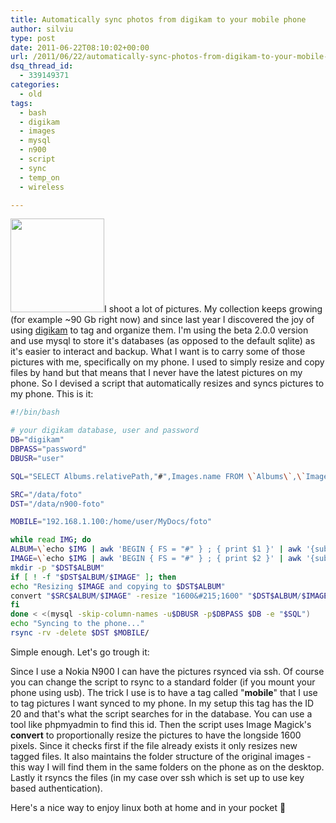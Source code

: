 ```yaml
---
title: Automatically sync photos from digikam to your mobile phone
author: silviu
type: post
date: 2011-06-22T08:10:02+00:00
url: /2011/06/22/automatically-sync-photos-from-digikam-to-your-mobile-phone/
dsq_thread_id:
  - 339149371
categories:
  - old
tags:
  - bash
  - digikam
  - images
  - mysql
  - n900
  - script
  - sync
  - temp_on
  - wireless

---
```

<img decoding="async" loading="lazy" class="alignleft size-thumbnail wp-image-1513" title="digikam_logo" src="http://blog.silviuvulcan.ro/wp-content/uploads/sites/2/2011/06/digikam_logo-150x150.png" alt="" width="150" height="150" />I shoot a lot of pictures. My collection keeps growing (for example ~90 Gb right now) and since last year I discovered the joy of using <a href="http://www.digikam.org/" target="_blank" rel="noopener">digikam</a> to tag and organize them. I'm using the beta 2.0.0 version and use mysql to store it's databases (as opposed to the default sqlite) as it's easier to interact and backup. What I want is to carry some of those pictures with me, specifically on my phone. I used to simply resize and copy files by hand but that means that I never have the latest pictures on my phone. So I devised a script that automatically resizes and syncs pictures to my phone. This is it:

```bash
#!/bin/bash

# your digikam database, user and password
DB="digikam"
DBPASS="password"
DBUSR="user"

SQL="SELECT Albums.relativePath,"#",Images.name FROM \`Albums\`,\`Images\`,\`ImageTags\` WHERE ImageTags.tagid=20 and Images.id=ImageTags.imageid and Albums.id=Images.album"

SRC="/data/foto"
DST="/data/n900-foto"

MOBILE="192.168.1.100:/home/user/MyDocs/foto"

while read IMG; do
ALBUM=\`echo $IMG | awk 'BEGIN { FS = "#" } ; { print $1 }' | awk '{sub(/[ t]+$/, "");print}' | sed -e 's/^[ t]*//'\`
IMAGE=\`echo $IMG | awk 'BEGIN { FS = "#" } ; { print $2 }' | awk '{sub(/[ t]+$/, "");print}' | sed -e 's/^[ t]*//'\`
mkdir -p "$DST$ALBUM"
if [ ! -f "$DST$ALBUM/$IMAGE" ]; then
echo "Resizing $IMAGE and copying to $DST$ALBUM"
convert "$SRC$ALBUM/$IMAGE" -resize "1600&#215;1600" "$DST$ALBUM/$IMAGE"
fi
done < <(mysql -skip-column-names -u$DBUSR -p$DBPASS $DB -e "$SQL")
echo "Syncing to the phone..."
rsync -rv -delete $DST $MOBILE/
```
Simple enough. Let's go trough it:

Since I use a Nokia N900 I can have the pictures rsynced via ssh. Of course you can change the script to rsync to a standard folder (if you mount your phone using usb). The trick I use is to have a tag called "**mobile**" that I use to tag pictures I want synced to my phone. In my setup this tag has the ID 20 and that's what the script searches for in the database. You can use a tool like phpmyadmin to find this id. Then the script uses Image Magick's **convert** to proportionally resize the pictures to have the longside 1600 pixels. Since it checks first if the file already exists it only resizes new tagged files. It also maintains the folder structure of the original images - this way I will find them in the same folders on the phone as on the desktop. Lastly it rsyncs the files (in my case over ssh which is set up to use key based authentication).

Here's a nice way to enjoy linux both at home and in your pocket 🙂